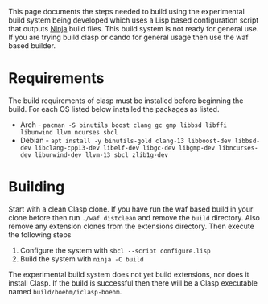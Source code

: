 This page documents the steps needed to build using the experimental build system being developed which uses a Lisp based configuration script that outputs [Ninja](https://ninja-build.org/) build files. This build system is not ready for general use. If you are trying build clasp or cando for general usage then use the waf based builder.

# Requirements

The build requirements of clasp must be installed before beginning the build. For each OS listed below installed the packages as listed.

* Arch - `pacman -S binutils boost clang gc gmp libbsd libffi libunwind llvm ncurses sbcl`
* Debian - `apt install -y binutils-gold clang-13 libboost-dev libbsd-dev libclang-cpp13-dev libelf-dev libgc-dev libgmp-dev libncurses-dev libunwind-dev llvm-13 sbcl zlib1g-dev`

# Building

Start with a clean Clasp clone. If you have run the waf based build in your clone before then run `./waf distclean` and remove the `build` directory. Also remove any extension clones from the extensions directory. Then execute the following steps

1. Configure the system with `sbcl --script configure.lisp`
2. Build the system with `ninja -C build`

The experimental build system does not yet build extensions, nor does it install Clasp. If the build is successful then there will be a Clasp executable named `build/boehm/iclasp-boehm`.
